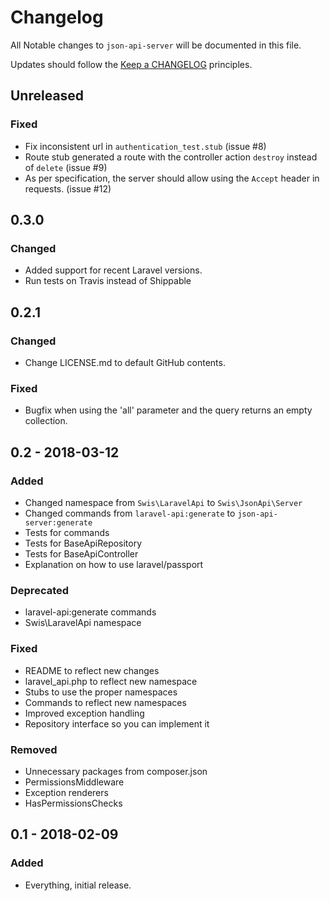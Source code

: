 # Changelog

All Notable changes to `json-api-server` will be documented in this file.

Updates should follow the [Keep a CHANGELOG](http://keepachangelog.com/) principles.

## Unreleased

### Fixed 

- Fix inconsistent url in `authentication_test.stub` (issue #8)
- Route stub generated a route with the controller action `destroy` instead of `delete` (issue #9)
- As per specification, the server should allow using the `Accept` header in requests. (issue #12)

## 0.3.0

### Changed

- Added support for recent Laravel versions.
- Run tests on Travis instead of Shippable

## 0.2.1

### Changed

- Change LICENSE.md to default GitHub contents.

### Fixed

- Bugfix when using the 'all' parameter and the query returns an empty collection.

## 0.2 - 2018-03-12

### Added
- Changed namespace from `Swis\LaravelApi` to `Swis\JsonApi\Server`
- Changed commands from `laravel-api:generate` to `json-api-server:generate`
- Tests for commands
- Tests for BaseApiRepository
- Tests for BaseApiController
- Explanation on how to use laravel/passport

### Deprecated
- laravel-api:generate commands
- Swis\LaravelApi namespace

### Fixed
- README to reflect new changes
- laravel_api.php to reflect new namespace
- Stubs to use the proper namespaces
- Commands to reflect new namespaces
- Improved exception handling
- Repository interface so you can implement it 

### Removed
- Unnecessary packages from composer.json
- PermissionsMiddleware
- Exception renderers
- HasPermissionsChecks


## 0.1 - 2018-02-09

### Added
- Everything, initial release.

